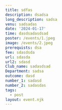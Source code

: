 ```yaml
---
title: sdfas
description: dsadsa
long_description: sadsa
venu: sadsadas
date: '2024-01-17'
time: dasdsadasdsad
poster: /events/1.jpeg
image: /events/2.jpeg
prerequists: dsa
fee: sdasdsda
url: sdasda
url2: sdasd
Club_name: sadasdsad
Department: sadsa
outcome: dasd
number_1: sadasd
number_2: sadasdas
tags:
  - post
layout: event.njk
---
```


